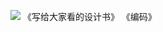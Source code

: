 ![](https://upload-images.jianshu.io/upload_images/7094266-254ddcf7ec26cca3.png?imageMogr2/auto-orient/strip%7CimageView2/2/w/1240)
《写给大家看的设计书》
《编码》
